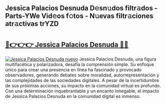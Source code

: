 ## Jessica Palacios Desnuda D𝚎sn𝚞dos filtr𝚊dos - Parts-YWe Vid𝚎os f𝚘tos - N𝚞evas filtr𝚊ciones atr𝚊ctivas trYZD

# <h2><a href="http://mb8g9v.tromn.icu/?c=Jessica+Palacios+Desnuda">🔗👉👉👉 Jessica Palacios Desnuda 🔗🔗</a></h2>

[![Jessica Palacios Desnuda nuevo](https://i.imgur.com/pEAQMta.gif)](http://mb8g9v.tromn.icu/?c=Jessica+Palacios+Desnuda)
Jessica Palacios Desnuda, una figura multifacética y polarizadora, desafía la comprensión simple. Su enfoque único para crear una presencia en línea ha fascinado y provocado observadores, generando debates sobre moralidad, autorrepresentación y las complejidades de las sociedades digitales. A pesar de la incertidumbre de sus próximas acciones, su impacto en la comunidad virtual es profundo. Con una determinación inquebrantable y un encanto innegable, el impacto de Jessica Palacios Desnuda en la comunidad digital es inmenso.
